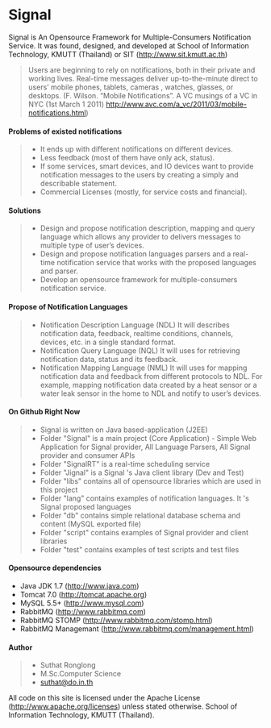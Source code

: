 Signal 
======

Signal is An Opensource Framework for Multiple-Consumers Notification Service. It was found, designed, and developed at School of Information Technology, KMUTT (Thailand) or SIT (http://www.sit.kmutt.ac.th)

> Users are beginning to rely on notifications, both in their private and working lives.
> Real-time messages deliver up-to-the-minute direct to users’ mobile phones, tablets, cameras , watches, glasses, or desktops. (F. Wilson. “Mobile Notifications”. A VC musings of a VC in NYC (1st March 1 2011)
http://www.avc.com/a_vc/2011/03/mobile-notifications.html)

#### Problems of existed notifications ####

> * It ends up with different notifications on different devices.
> * Less feedback (most of them have only ack, status).
> * If some services, smart devices, and IO devices want to provide notification messages to the users by creating a simply and describable statement.
> * Commercial Licenses (mostly, for service costs and financial).

#### Solutions ####

> * Design and propose notification description, mapping and query language which allows any provider to delivers messages to multiple type of user’s devices. 
> * Design and propose notification languages parsers and a real-time notification service that works with the proposed languages and parser.
> * Develop an opensource framework for multiple-consumers notification service.

#### Propose of Notification Languages ####

> * Notification Description Language (NDL)
> It will describes notification data, feedback, realtime conditions, channels, devices, etc. in a single standard format.
> * Notification Query Language (NQL)
> It will uses for retrieving notification data, status and its feedback.  
> * Notification Mapping Language (NML)
> It will uses for mapping notification data and feedback from different protocols to NDL. For example, mapping notification data created by a heat sensor or a water leak sensor in the home to NDL and notify to user’s devices.

#### On Github Right Now ####

> + Signal is written on Java based-application (J2EE)
> + Folder "Signal" is a main project (Core Application) - Simple Web Application for Signal provider, All Language Parsers, All Signal provider and consumer APIs 
> + Folder "SignalRT" is a real-time scheduling service 
> + Folder "Jignal" is a Signal 's Java client library (Dev and Test)
> + Folder "libs" contains all of opensource libraries which are used in this project
> + Folder "lang" contains examples of notification languages. It 's Signal proposed languages
> + Folder "db" contains simple relational database schema and content (MySQL exported file) 
> + Folder "script" contains examples of Signal provider and client libraries
> + Folder "test" contains examples of test scripts and test files

#### Opensource dependencies ####

* Java JDK 1.7 (http://www.java.com)
* Tomcat 7.0 (http://tomcat.apache.org)
* MySQL 5.5+ (http://www.mysql.com)
* RabbitMQ (http://www.rabbitmq.com)
* RabbitMQ STOMP (http://www.rabbitmq.com/stomp.html)
* RabbitMQ Managemant (http://www.rabbitmq.com/management.html)

#### Author ####
> * Suthat Ronglong
> * M.Sc.Computer Science
> * suthat@do.in.th

All code on this site is licensed under the Apache License (http://www.apache.org/licenses) unless stated otherwise. School of Information Technology, KMUTT (Thailand).